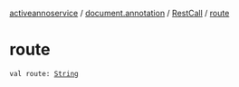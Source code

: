 [activeannoservice](../../index.md) / [document.annotation](../index.md) / [RestCall](index.md) / [route](./route.md)

# route

`val route: `[`String`](https://kotlinlang.org/api/latest/jvm/stdlib/kotlin/-string/index.html)